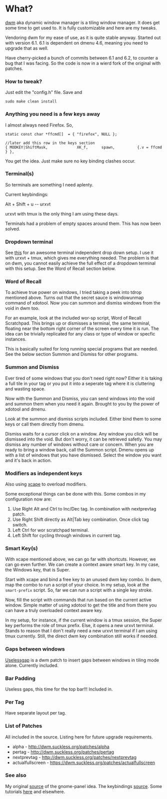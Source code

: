# What?

[dwm](http://dwm.suckless.org/) aka dynamic window manager is a tiling window manager. It does get some time to get used to. It is fully customizable and here are my tweaks.

Vendoring dwm for my ease of use, as it is quite stable anyway. Started out with version 6.1. 6.1 is dependent on dmenu 4.6, meaning you need to upgrade that as well.

Have cherry-picked a bunch of commits between 6.1 and 6.2, to counter a bug that I was facing. So the code is now in a wierd fork of the original with patches.

### How to tweak?

Just edit the "config.h" file. Save and

```
sudo make clean install
```

### Anything you need is a few keys away

I almost always need Firefox. So,

```
static const char *ffcmd[]  = { "firefox", NULL };

//later add this row in the keys section
{ MODKEY|ShiftMask,             XK_f,      spawn,          {.v = ffcmd } },
```

You get the idea. Just make sure no key binding clashes occur.

### Terminal(s)

So terminals are something I need aplenty.

Current keybindings:

Alt + Shift + u         -- urxvt 

urxvt with tmux is the only thing I am using these days.

Terminals had a problem of empty spaces around them. This has now been solved.

### Dropdown terminal

See [this](https://github.com/noctuid/tdrop) for an awesome terminal independent drop down setup. I use it with urxvt + tmux, which gives me everything needed. The problem is that on dwm, you cannot easily achieve the full effect of a dropdown terminal with this setup. See the Word of Recall section below.

### Word of Recall

To achieve true power on windows, I tried taking a peek into tdrop mentioned above. Turns out that the secret sauce is windowunmap command of xdotool. Now you can summon and dismiss windows from the void in dwm too.

For an example, look at the included wor-sp script, Word of Recall Scratchpad. This brings up or dismisses a terminal, the same terminal, floating near the bottom right corner of the screen every time it is run. The idea can be trivially replicated for any class or type of window or specfic instances.

This is basically suited for long running special programs that are needed. See the below section Summon and Dismiss for other programs.

### Summon and Dismiss

Ever tired of some windows that you don't need right now? Either it is taking a full tile in your tag or you put it into a seperate tag where it is cluttering and wasting space.

Now with the Summon and Dismiss, you can send windows into the void and summon them when you need it again. Brought to you by the power of xdotool and dmenu.

Look at the summon and dismiss scripts included. Either bind them to some keys or call them directly from dmenu.

Dismiss waits for a cursor click on a window. Any window you click will be dismissed into the void. But don't worry, it can be retrieved safetly. You may dismiss any number of windows without care or concern. When you are ready to bring a window back, call the Summon script. Dmenu opens up with a list of windows that you have dismissed. Select the window you want and it's back in action.

### Modifiers as independent keys

Also using [xcape](https://github.com/alols/xcape) to overload modifiers.

Some exceptional things can be done with this. Some combos in my configuration now are:
1. Use Right Alt and Ctrl to Inc/Dec tag. In combination with nextprevtag patch.
2. Use Right Shift directly as Alt|Tab key combination. Once click tag switch.
3. Left Ctrl for wor scratchpad terminal.
4. Left Shift for cycling through windows in current tag.

### Smart Key(s)

With xcape mentioned above, we can go far with shortcuts. However, we can go even further. We can create a context aware smart key. In my case, the Windows key, that is Super.

Start with xcape and bind a free key to an unused dwm key combo. In dwm, map the combo to run a script of your choice. In my setup, look at the `smart-prefix` script. So, far we can run a script with a single key stroke.

Now, fill the script with commands that run based on the current active window. Simple matter of using xdotool to get the title and from there you can have a truly overloaded context aware key.

In my setup, for instance, if the current window is a tmux session, the Super key performs the role of tmux prefix. Else, it opens a new urxvt terminal. Stands to reason that I don't really need a new urxvt terminal if I am using tmux currently. Still, the direct dwm key combination still works if needed.

### Gaps between windows

[Uselessgap](http://dwm.suckless.org/patches/uselessgap) is a dwm patch to insert gaps between windows in tiling mode alone. Currently included.

### Bar Padding

Useless gaps, this time for the top bar!!!
Included in.

### Per Tag

Have separate layout per tag.

### List of Patches
All included in the source. Listing here for future upgrade requirements.

+ alpha - http://dwm.suckless.org/patches/alpha
+ pertag - http://dwm.suckless.org/patches/pertag
+ nextprevtag - http://dwm.suckless.org/patches/nextprevtag
+ actualfullscreen - https://dwm.suckless.org/patches/actualfullscreen

### See also
My original [source](http://holymonkey.com/dwm-with-gnome-guide.html) of the gnome-panel idea.
The keybindings [source](http://srobb.net/dwm.html).
Some tutorials [here](http://forums.debian.net/viewtopic.php?f=16&t=65110) and elsewhere.
